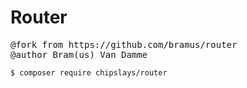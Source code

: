 # Router

<pre>
@fork from https://github.com/bramus/router
@author Bram(us) Van Damme
</pre>

```bash
$ composer require chipslays/router
```